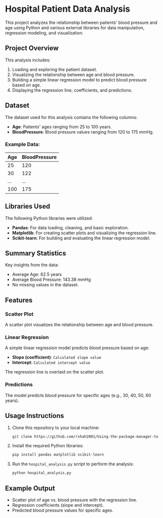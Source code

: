 # Hospital Patient Data Analysis

This project analyzes the relationship between patients' blood pressure and age using Python and various external libraries for data manipulation, regression modeling, and visualization.

## Project Overview

This analysis includes:
1. Loading and exploring the patient dataset.
2. Visualizing the relationship between age and blood pressure.
3. Building a simple linear regression model to predict blood pressure based on age.
4. Displaying the regression line, coefficients, and predictions.

## Dataset

The dataset used for this analysis contains the following columns:
- **Age**: Patients' ages ranging from 25 to 100 years.
- **BloodPressure**: Blood pressure values ranging from 120 to 175 mmHg.

### Example Data:
| Age | BloodPressure |
|-----|---------------|
| 25  | 120           |
| 30  | 122           |
| ... | ...           |
| 100 | 175           |

## Libraries Used

The following Python libraries were utilized:
- **Pandas**: For data loading, cleaning, and basic exploration.
- **Matplotlib**: For creating scatter plots and visualizing the regression line.
- **Scikit-learn**: For building and evaluating the linear regression model.

## Summary Statistics

Key insights from the data:
- Average Age: 62.5 years
- Average Blood Pressure: 143.38 mmHg
- No missing values in the dataset.

## Features

### Scatter Plot
A scatter plot visualizes the relationship between age and blood pressure.

### Linear Regression
A simple linear regression model predicts blood pressure based on age:
- **Slope (coefficient)**: `Calculated slope value`
- **Intercept**: `Calculated intercept value`

The regression line is overlaid on the scatter plot.

### Predictions
The model predicts blood pressure for specific ages (e.g., 30, 40, 50, 60 years).

## Usage Instructions

1. Clone this repository to your local machine:
   ```bash
   git clone https://github.com/rshah2001/Using-the-package-manager-to-perform-regression
   ```
2. Install the required Python libraries:
   ```bash
   pip install pandas matplotlib scikit-learn
   ```
3. Run the `hospital_analysis.py` script to perform the analysis:
   ```bash
   python hospital_analysis.py
   ```

## Example Output

- Scatter plot of age vs. blood pressure with the regression line.
- Regression coefficients (slope and intercept).
- Predicted blood pressure values for specific ages.
